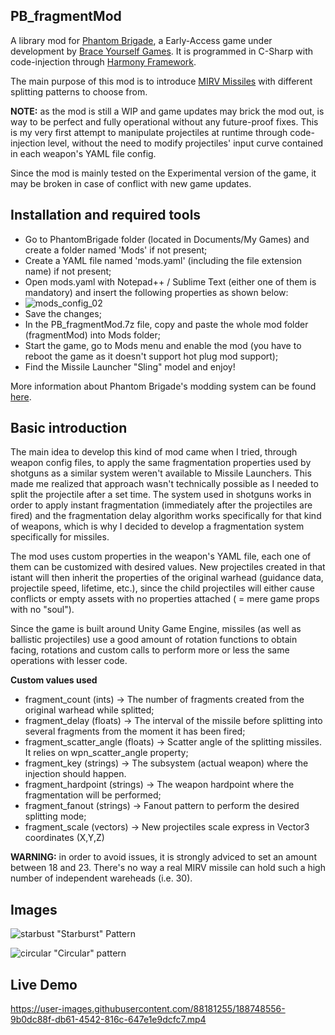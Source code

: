 ## PB_fragmentMod
A library mod for [Phantom Brigade](https://braceyourselfgames.com/phantom-brigade/), a Early-Access game under development by [Brace Yourself Games](https://braceyourselfgames.com). It is programmed in C-Sharp with code-injection through [Harmony Framework](https://harmony.pardeike.net/).

The main purpose of this mod is to introduce [MIRV Missiles](https://en.wikipedia.org/wiki/Multiple_independently_targetable_reentry_vehicle) with different splitting patterns to choose from.

<b>NOTE:</b> as the mod is still a WIP and game updates may brick the mod out, is way to be perfect and fully operational without any future-proof fixes. This is my very first attempt to manipulate projectiles at runtime through code-injection level, without the need to modify projectiles' input curve contained in each weapon's YAML file config.

Since the mod is mainly tested on the Experimental version of the game, it may be broken in case of conflict with new game updates.

## Installation and required tools
- Go to PhantomBrigade folder (located in Documents/My Games) and create a folder named 'Mods' if not present;
- Create a YAML file named 'mods.yaml' (including the file extension name) if not present;
- Open mods.yaml with Notepad++ / Sublime Text (either one of them is mandatory) and insert the following properties as shown below:
- ![mods_config_02](https://user-images.githubusercontent.com/88181255/188758336-726faaca-9031-47d2-8ec4-07fa2e98f845.png)
- Save the changes;
- In the PB_fragmentMod.7z file, copy and paste the whole mod folder (fragmentMod) into Mods folder;
- Start the game, go to Mods menu and enable the mod (you have to reboot the game as it doesn't support hot plug mod support);
- Find the Missile Launcher "Sling" model and enjoy!

More information about Phantom Brigade's modding system can be found [here](https://wiki.braceyourselfgames.com/en/PhantomBrigade/Modding/ModSystem).

## Basic introduction
The main idea to develop this kind of mod came when I tried, through weapon config files, to apply the same fragmentation properties used by shotguns as a similar system weren't available to Missile Launchers. This made me realized that approach wasn't technically possible as I needed to split the projectile after a set time. The system used in shotguns works in order to apply instant fragmentation (immediately after the projectiles are fired) and the fragmentation delay algorithm works specifically for that kind of weapons, which is why I decided to develop a fragmentation system specifically for missiles.

The mod uses custom properties in the weapon's YAML file, each one of them can be customized with desired values.
New projectiles created in that istant will then inherit the properties of the original warhead (guidance data, projectile speed, lifetime, etc.), since the child projectiles will either cause conflicts or empty assets with no properties attached ( = mere game props with no "soul").

Since the game is built around Unity Game Engine, missiles (as well as ballistic projectiles) use a good amount of rotation functions to obtain facing, rotations and custom calls to perform more or less the same operations with lesser code.

<b>Custom values used</b>
- fragment_count (ints) → The number of fragments created from the original warhead while splitted;
- fragment_delay (floats) → The interval of the missile before splitting into several fragments from the moment it has been fired;
- fragment_scatter_angle (floats) → Scatter angle of the splitting missiles. It relies on wpn_scatter_angle property;
- fragment_key (strings) → The subsystem (actual weapon) where the injection should happen.
- fragment_hardpoint (strings) → The weapon hardpoint where the fragmentation will be performed;
- fragment_fanout (strings) → Fanout pattern to perform the desired splitting mode;
- fragment_scale (vectors) → New projectiles scale express in Vector3 coordinates (X,Y,Z)

<b>WARNING:</b> in order to avoid issues, it is strongly adviced to set an amount between 18 and 23. There's no way a real MIRV missile can hold such a high number of independent wareheads (i.e. 30).

## Images
![starbust](https://user-images.githubusercontent.com/88181255/188744853-dbecbb07-64be-403b-95ce-61c9e719f7cf.png)
"Starburst" Pattern

![circular](https://user-images.githubusercontent.com/88181255/188744872-4971d4ce-05b7-419c-ae5d-b48cb301d5f8.png)
"Circular" pattern

## Live Demo
https://user-images.githubusercontent.com/88181255/188748556-9b0dc88f-db61-4542-816c-647e1e9dcfc7.mp4
